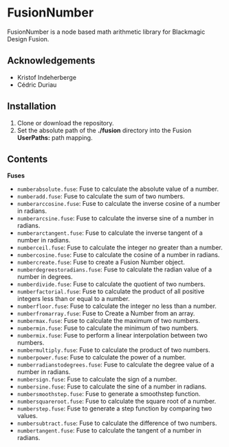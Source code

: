 # FusionNumber

FusionNumber is a node based math arithmetic library for Blackmagic Design Fusion.

## Acknowledgements

- Kristof Indeherberge
- Cédric Duriau

## Installation

1. Clone or download the repository.
2. Set the absolute path of the **./fusion** directory into the Fusion
   **UserPaths:** path mapping.

## Contents

**Fuses**

- `numberabsolute.fuse`: Fuse to calculate the absolute value of a number.
- `numberadd.fuse`: Fuse to calculate the sum of two numbers.
- `numberarccosine.fuse`: Fuse to calculate the inverse cosine of a number in radians.
- `numberarcsine.fuse`: Fuse to calculate the inverse sine of a number in radians.
- `numberarctangent.fuse`: Fuse to calculate the inverse tangent of a number in radians.
- `numberceil.fuse`: Fuse to calculate the integer no greater than a number.
- `numbercosine.fuse`: Fuse to calculate the cosine of a number in radians.
- `numbercreate.fuse`: Fuse to create a Fusion Number object.
- `numberdegreestoradians.fuse`: Fuse to calculate the radian value of a number in degrees.
- `numberdivide.fuse`: Fuse to calculate the quotient of two numbers.
- `numberfactorial.fuse`: Fuse to calculate the product of all positive integers less than or equal to a number.
- `numberfloor.fuse`: Fuse to calculate the integer no less than a number.
- `numberfromarray.fuse`: Fuse to Create a Number from an array.
- `numbermax.fuse`: Fuse to calculate the maximum of two numbers.
- `numbermin.fuse`: Fuse to calculate the minimum of two numbers.
- `numbermix.fuse`: Fuse to perform a linear interpolation between two numbers.
- `numbermultiply.fuse`: Fuse to calculate the product of two numbers.
- `numberpower.fuse`: Fuse to calculate the power of a number.
- `numberradianstodegrees.fuse`: Fuse to calculate the degree value of a number in radians.
- `numbersign.fuse`: Fuse to calculate the sign of a number.
- `numbersine.fuse`: Fuse to calculate the sine of a number in radians.
- `numbersmoothstep.fuse`: Fuse to generate a smoothstep function.
- `numbersquareroot.fuse`: Fuse to calculate the square root of a number.
- `numberstep.fuse`: Fuse to generate a step function by comparing two values.
- `numbersubtract.fuse`: Fuse to calculate the difference of two numbers.
- `numbertangent.fuse`: Fuse to calculate the tangent of a number in radians.
